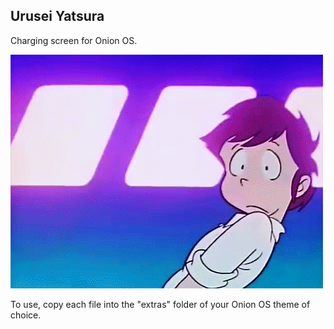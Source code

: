 ## Urusei Yatsura

Charging screen for Onion OS.

![](screenshots/original.webp)

To use, copy each file into the "extras" folder of your Onion OS theme of choice.

